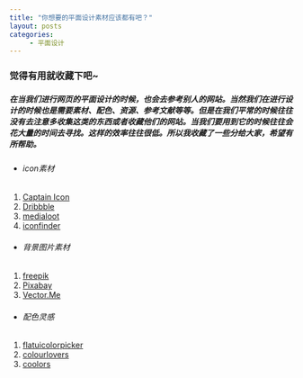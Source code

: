 ```yaml
---
title: "你想要的平面设计素材应该都有吧？"
layout: posts
categories:
     - 平面设计
---
```


### 觉得有用就收藏下吧~
##### 在当我们进行网页的平面设计的时候，也会去参考别人的网站。当然我们在进行设计的时候也是需要素材、配色、资源、参考文献等等。但是在我们平常的时候往往没有去注意多收集这类的东西或者收藏他们的网站。当我们要用到它的时候往往会花大量的时间去寻找。这样的效率往往很低。所以我收藏了一些分给大家，希望有所帮助。
- ###### icon素材
1. [Captain Icon ](http://mariodelvalle.github.io/CaptainIconWeb/)
2. [Dribbble](http://mariodelvalle.github.io/CaptainIconWeb/)
3. [medialoot](https://medialoot.com/icons/)
4. [iconfinder](https://www.iconfinder.com/)

- ###### 背景图片素材
1. [freepik](https://www.freepik.com/)
2. [Pixabay ](https://pixabay.com/images/search/?cat=backgrounds&amp;order=best)
3. [Vector.Me](https://cn.vector.me/)

- ###### 配色灵感
1. [flatuicolorpicker](http://www.flatuicolorpicker.com/)
2. [colourlovers](https://www.colourlovers.com/)
3. [coolors](https://coolors.co/)

